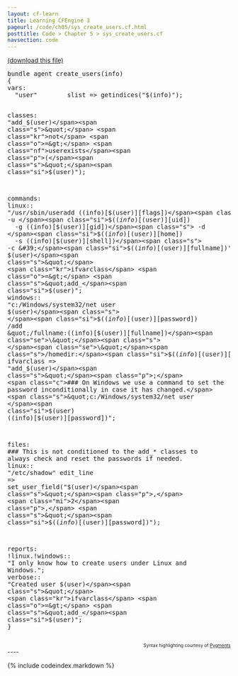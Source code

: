 ```yaml
---
layout: cf-learn
title: Learning CFEngine 3
pageurl: /code/ch05/sys_create_users.cf.html
posttitle: Code > Chapter 5 > sys_create_users.cf
navsection: code
---
```


[(download this file)](https://raw.github.com/zzamboni/cf-learn.info/master/src/ch05/sys_create_users.cf)

<div class="highlight"><pre><span class="k">bundle</span> <span class="k">agent</span> <span class="nf">create_users</span><span class="p">(</span><span class="nv">info</span><span class="p">)</span>
<span class="p">{</span>
<span class="kd">vars</span><span class="p">:</span>
  <span class="p">&quot;</span><span class="nv">user</span><span class="p">&quot;</span>        <span class="kt">slist</span> <span class="o">=&gt;</span> <span class="nf">getindices</span><span class="p">(</span><span class="s">&quot;</span><span class="si">$(info)</span><span class="s">&quot;</span><span class="p">);</span> 

<span class="kd">classes</span><span class="p">:</span>
  <span class="s">&quot;add_</span><span class="si">$(user)</span><span class="s">&quot;</span> <span class="kr">not</span> <span class="o">=&gt;</span> <span class="nf">userexists</span><span class="p">(</span><span class="s">&quot;</span><span class="si">$(user)</span><span class="s">&quot;</span><span class="p">);</span> 

<span class="kd">commands</span><span class="p">:</span> 
  <span class="nc">linux</span><span class="p">::</span>
    <span class="s">&quot;/usr/sbin/useradd </span><span class="si">$($(info)[$(user)][flags])</span><span class="s"> -u </span><span class="si">$($(info)[$(user)][uid])</span><span class="s"> </span>
<span class="s">     -g </span><span class="si">$($(info)[$(user)][gid])</span><span class="s"> -d </span><span class="si">$($(info)[$(user)][home])</span><span class="s"> </span>
<span class="s">     -s </span><span class="si">$($(info)[$(user)][shell])</span><span class="s"> -c &#39;</span><span class="si">$($(info)[$(user)][fullname])</span><span class="s">&#39; </span><span class="si">$(user)</span><span class="s">&quot;</span>
       <span class="kr">ifvarclass</span> <span class="o">=&gt;</span> <span class="s">&quot;add_</span><span class="si">$(user)</span><span class="s">&quot;</span><span class="p">;</span>
  <span class="nc">windows</span><span class="p">::</span>
    <span class="s">&quot;c:/Windows/system32/net user </span><span class="si">$(user)</span><span class="s"> </span><span class="si">$($(info)[$(user)][password])</span><span class="s"> /add </span>
<span class="s">     </span><span class="se">\&quot;</span><span class="s">/fullname:</span><span class="si">$($(info)[$(user)][fullname])</span><span class="se">\&quot;</span><span class="s"> </span><span class="se">\&quot;</span><span class="s">/homedir:</span><span class="si">$($(info)[$(user)][home])</span><span class="se">\&quot;</span><span class="s">&quot;</span>
       <span class="kr">ifvarclass</span> <span class="o">=&gt;</span> <span class="s">&quot;add_</span><span class="si">$(user)</span><span class="s">&quot;</span><span class="p">;</span>
    <span class="c">### On Windows we use a command to set the password inconditionally in case it has changed.</span>
    <span class="s">&quot;c:/Windows/system32/net user </span><span class="si">$(user)</span><span class="s"> </span><span class="si">$($(info)[$(user)][password])</span><span class="s">&quot;</span><span class="p">;</span> 

<span class="kd">files</span><span class="p">:</span>
  <span class="c">### This is not conditioned to the add_* classes to always check and reset the passwords if needed.</span>
  <span class="nc">linux</span><span class="p">::</span>
    <span class="s">&quot;/etc/shadow&quot;</span> 
      <span class="kr">edit_line</span> <span class="o">=&gt;</span> <span class="nf">set_user_field</span><span class="p">(</span><span class="s">&quot;</span><span class="si">$(user)</span><span class="s">&quot;</span><span class="p">,</span> <span class="mi">2</span><span class="p">,</span> <span class="s">&quot;</span><span class="si">$($(info)[$(user)][password])</span><span class="s">&quot;</span><span class="p">);</span>

<span class="kd">reports</span><span class="p">:</span> 
  <span class="nc">!linux.!windows</span><span class="p">::</span>
    <span class="s">&quot;I only know how to create users under Linux and Windows.&quot;</span><span class="p">;</span>
  <span class="nc">verbose</span><span class="p">::</span>
    <span class="s">&quot;Created user </span><span class="si">$(user)</span><span class="s">&quot;</span>
      <span class="kr">ifvarclass</span> <span class="o">=&gt;</span> <span class="s">&quot;add_</span><span class="si">$(user)</span><span class="s">&quot;</span><span class="p">;</span>
<span class="p">}</span>
</pre></div>

<div align="right"><font size="-2">Syntax highlighting courtesy of <a href="http://blog.zzamboni.org/cfengine3-lexer-for-pygments">Pygments</a></font></div>
----

{% include codeindex.markdown %}
